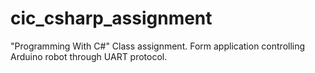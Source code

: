 # cic_csharp_assignment
"Programming With C#" Class assignment. Form application controlling Arduino robot through UART protocol.
